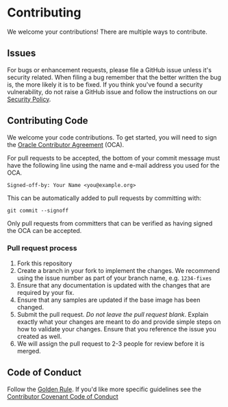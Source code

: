 # Contributing

We welcome your contributions! There are multiple ways to contribute.

## Issues

For bugs or enhancement requests, please file a GitHub issue unless it's security related. When filing a bug remember that the better written the bug is, the more likely it is to be fixed. If you think you've found a security vulnerability, do not raise a GitHub issue and follow the instructions on our [Security Policy]().

## Contributing Code

We welcome your code contributions. To get started, you will need to sign the [Oracle Contributor Agreement](https://www.oracle.com/technetwork/community/oca-486395.html) (OCA).

For pull requests to be accepted, the bottom of your commit message must have the following line using the name and e-mail address you used for the OCA.

```
Signed-off-by: Your Name <you@example.org>
```

This can be automatically added to pull requests by committing with:

```
git commit --signoff
```

Only pull requests from committers that can be verified as having signed the OCA can be accepted.

### Pull request process

1. Fork this repository
2. Create a branch in your fork to implement the changes. We recommend using the issue number as part of your branch name, e.g. `1234-fixes`
3. Ensure that any documentation is updated with the changes that are required by your fix.
4. Ensure that any samples are updated if the base image has been changed.
5. Submit the pull request. *Do not leave the pull request blank*. Explain exactly what your changes are meant to do and provide simple steps on how to validate your changes. Ensure that you reference the issue you created as well.
6. We will assign the pull request to 2-3 people for review before it is merged.

## Code of Conduct

Follow the [Golden Rule](https://en.wikipedia.org/wiki/Golden_Rule). If you'd like more specific guidelines see the [Contributor Covenant Code of Conduct](https://www.contributor-covenant.org/version/1/4/code-of-conduct/)